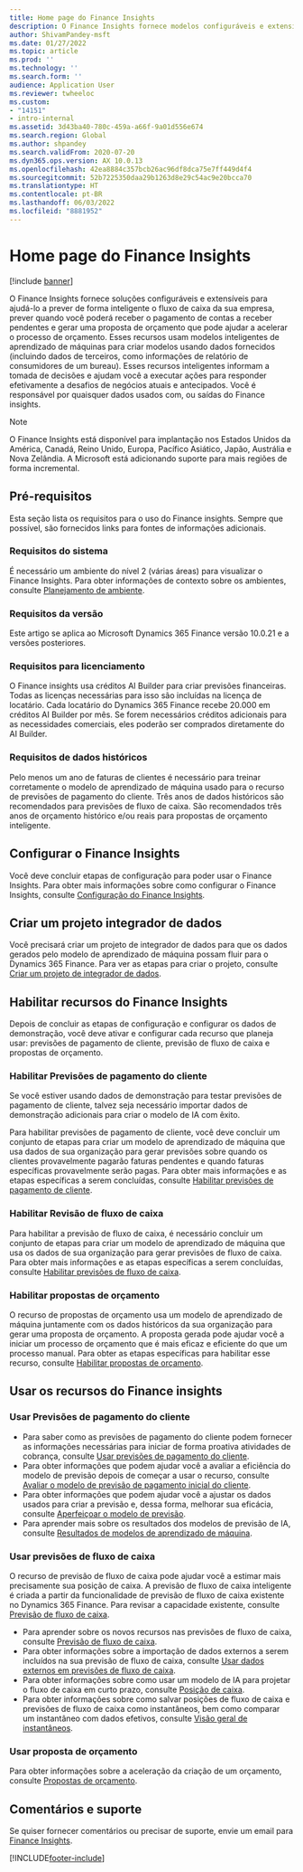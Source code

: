 ```yaml
---
title: Home page do Finance Insights
description: O Finance Insights fornece modelos configuráveis e extensíveis para ajudar você a prever de forma precisa e inteligente o fluxo de caixa da sua empresa, prever quando receberá o pagamento de contas a receber pendentes e gerar uma proposta de orçamento que pode acelerar o processo de orçamento. Todos esses recursos se baseiam nos modelos inteligentes de aprendizado de máquina.
author: ShivamPandey-msft
ms.date: 01/27/2022
ms.topic: article
ms.prod: ''
ms.technology: ''
ms.search.form: ''
audience: Application User
ms.reviewer: twheeloc
ms.custom:
- "14151"
- intro-internal
ms.assetid: 3d43ba40-780c-459a-a66f-9a01d556e674
ms.search.region: Global
ms.author: shpandey
ms.search.validFrom: 2020-07-20
ms.dyn365.ops.version: AX 10.0.13
ms.openlocfilehash: 42ea8884c357bcb26ac96df8dca75e7ff449d4f4
ms.sourcegitcommit: 52b7225350daa29b1263d8e29c54ac9e20bcca70
ms.translationtype: HT
ms.contentlocale: pt-BR
ms.lasthandoff: 06/03/2022
ms.locfileid: "8881952"
---
```

# <a name="finance-insights-home-page"></a>Home page do Finance Insights

[!include [banner](../includes/banner.md)]

O Finance Insights fornece soluções configuráveis e extensíveis para ajudá-lo a prever de forma inteligente o fluxo de caixa da sua empresa, prever quando você poderá receber o pagamento de contas a receber pendentes e gerar uma proposta de orçamento que pode ajudar a acelerar o processo de orçamento. Esses recursos usam modelos inteligentes de aprendizado de máquinas para criar modelos usando dados fornecidos (incluindo dados de terceiros, como informações de relatório de consumidores de um bureau). Esses recursos inteligentes informam a tomada de decisões e ajudam você a executar ações para responder efetivamente a desafios de negócios atuais e antecipados. Você é responsável por quaisquer dados usados com, ou saídas do Finance insights.

> [!NOTE]
> O Finance Insights está disponível para implantação nos Estados Unidos da América, Canadá, Reino Unido, Europa, Pacífico Asiático, Japão, Austrália e Nova Zelândia. A Microsoft está adicionando suporte para mais regiões de forma incremental.

## <a name="prerequisites"></a>Pré-requisitos

Esta seção lista os requisitos para o uso do Finance insights. Sempre que possível, são fornecidos links para fontes de informações adicionais.

### <a name="system-requirements"></a>Requisitos do sistema

É necessário um ambiente do nível 2 (várias áreas) para visualizar o Finance Insights. Para obter informações de contexto sobre os ambientes, consulte [Planejamento de ambiente](../../fin-ops-core/fin-ops/imp-lifecycle/environment-planning.md).

### <a name="version-requirements"></a>Requisitos da versão

Este artigo se aplica ao Microsoft Dynamics 365 Finance versão 10.0.21 e a versões posteriores.

### <a name="license-requirements"></a>Requisitos para licenciamento

O Finance insights usa créditos AI Builder para criar previsões financeiras. Todas as licenças necessárias para isso são incluídas na licença de locatário. Cada locatário do Dynamics 365 Finance recebe 20.000 em créditos AI Builder por mês. Se forem necessários créditos adicionais para as necessidades comerciais, eles poderão ser comprados diretamente do AI Builder.

### <a name="historical-data-requirements"></a>Requisitos de dados históricos

Pelo menos um ano de faturas de clientes é necessário para treinar corretamente o modelo de aprendizado de máquina usado para o recurso de previsões de pagamento do cliente. Três anos de dados históricos são recomendados para previsões de fluxo de caixa. São recomendados três anos de orçamento histórico e/ou reais para propostas de orçamento inteligente.

## <a name="configure-finance-insights"></a>Configurar o Finance Insights

Você deve concluir etapas de configuração para poder usar o Finance Insights. Para obter mais informações sobre como configurar o Finance Insights, consulte [Configuração do Finance Insights](configure-for-fin-insites.md).

## <a name="create-a-data-integrator-project"></a>Criar um projeto integrador de dados

Você precisará criar um projeto de integrador de dados para que os dados gerados pelo modelo de aprendizado de máquina possam fluir para o Dynamics 365 Finance. Para ver as etapas para criar o projeto, consulte [Criar um projeto de integrador de dados](create-data-integrate-project.md).

## <a name="enable-finance-insights-capabilities"></a>Habilitar recursos do Finance Insights

Depois de concluir as etapas de configuração e configurar os dados de demonstração, você deve ativar e configurar cada recurso que planeja usar: previsões de pagamento de cliente, previsão de fluxo de caixa e propostas de orçamento.

### <a name="enable-customer-payment-predictions"></a>Habilitar Previsões de pagamento do cliente
Se você estiver usando dados de demonstração para testar previsões de pagamento de cliente, talvez seja necessário importar dados de demonstração adicionais para criar o modelo de IA com êxito. 

Para habilitar previsões de pagamento de cliente, você deve concluir um conjunto de etapas para criar um modelo de aprendizado de máquina que usa dados de sua organização para gerar previsões sobre quando os clientes provavelmente pagarão faturas pendentes e quando faturas específicas provavelmente serão pagas. Para obter mais informações e as etapas específicas a serem concluídas, consulte [Habilitar previsões de pagamento de cliente](enable-cust-paymnt-prediction.md). 

### <a name="enable-cash-flow-forecasting"></a>Habilitar Revisão de fluxo de caixa
Para habilitar a previsão de fluxo de caixa, é necessário concluir um conjunto de etapas para criar um modelo de aprendizado de máquina que usa os dados de sua organização para gerar previsões de fluxo de caixa. Para obter mais informações e as etapas específicas a serem concluídas, consulte [Habilitar previsões de fluxo de caixa](enable-cash-flow-forecasting.md).

### <a name="enable-budget-proposals"></a>Habilitar propostas de orçamento

O recurso de propostas de orçamento usa um modelo de aprendizado de máquina juntamente com os dados históricos da sua organização para gerar uma proposta de orçamento. A proposta gerada pode ajudar você a iniciar um processo de orçamento que é mais eficaz e eficiente do que um processo manual. Para obter as etapas específicas para habilitar esse recurso, consulte [Habilitar propostas de orçamento](enable-budget-proposal.md). 

## <a name="using-finance-insights-features"></a>Usar os recursos do Finance insights

### <a name="using-customer-payment-predictions"></a>Usar Previsões de pagamento do cliente

- Para saber como as previsões de pagamento do cliente podem fornecer as informações necessárias para iniciar de forma proativa atividades de cobrança, consulte [Usar previsões de pagamento do cliente](use-customer-payment-predictions.md).
- Para obter informações que podem ajudar você a avaliar a eficiência do modelo de previsão depois de começar a usar o recurso, consulte [Avaliar o modelo de previsão de pagamento inicial do cliente](evaluate-payment-prediction.md).
- Para obter informações que podem ajudar você a ajustar os dados usados para criar a previsão e, dessa forma, melhorar sua eficácia, consulte [Aperfeiçoar o modelo de previsão](improve-model.md).
- Para aprender mais sobre os resultados dos modelos de previsão de IA, consulte [Resultados de modelos de aprendizado de máquina](confusion-matrix.md).

### <a name="using-cash-flow-forecasts"></a>Usar previsões de fluxo de caixa

O recurso de previsão de fluxo de caixa pode ajudar você a estimar mais precisamente sua posição de caixa. A previsão de fluxo de caixa inteligente é criada a partir da funcionalidade de previsão de fluxo de caixa existente no Dynamics 365 Finance. Para revisar a capacidade existente, consulte [Previsão de fluxo de caixa](../cash-bank-management/cash-flow-forecasting.md).

- Para aprender sobre os novos recursos nas previsões de fluxo de caixa, consulte [Previsão de fluxo de caixa](cash-flow-forecast-intro.md).
- Para obter informações sobre a importação de dados externos a serem incluídos na sua previsão de fluxo de caixa, consulte [Usar dados externos em previsões de fluxo de caixa](external-data-in-cash-flow.md). 
- Para obter informações sobre como usar um modelo de IA para projetar o fluxo de caixa em curto prazo, consulte [Posição de caixa](cash-position.md).
- Para obter informações sobre como salvar posições de fluxo de caixa e previsões de fluxo de caixa como instantâneos, bem como comparar um instantâneo com dados efetivos, consulte [Visão geral de instantâneos](payment-snapshots.md).

### <a name="using-budget-proposal"></a>Usar proposta de orçamento

Para obter informações sobre a aceleração da criação de um orçamento, consulte [Propostas de orçamento](budget-proposals.md). 

## <a name="feedback-and-support"></a>Comentários e suporte

Se quiser fornecer comentários ou precisar de suporte, envie um email para [Finance Insights](mailto:fiap@microsoft.com).

[!INCLUDE[footer-include](../../includes/footer-banner.md)]
